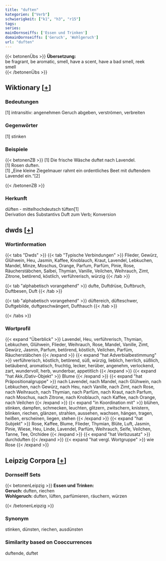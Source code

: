 ```yaml
---
title: "duften"
kategorien: ["Verb"]
schwierigkeit: ["k1", "h3", "r15"]
tags:
series:
mainDornseiffs: ['Essen und Trinken']
domainDornseiffs: ['Geruch', 'Wohlgeruch']
url: "duften"
---
```


{{< betonenÜbs >}}
**Übersetzung:**  
be fragrant, be aromatic, smell, have a scent, have a bad smell, reek  
smell  
{{< /betonenÜbs >}}

## Wiktionary [[+](https://de.wiktionary.org/wiki/duften)]

### Bedeutungen
[1] intransitiv: angenehmen Geruch abgeben, verströmen, verbreiten  

### Gegenwörter
[1] stinken  

### Beispiele
{{< betonenZB >}}
[1] Die frische Wäsche duftet nach Lavendel.  
[1] Rosen duften.  
[1] „Eine kleine Ziegelmauer rahmt ein ordentliches Beet mit duftendem Lavendel ein.“[2]  

{{< /betonenZB >}}
### Herkunft
düften - mittelhochdeutsch tüften[1]  
Derivation des Substantivs Duft zum Verb; Konversion  



## dwds [[+](https://www.dwds.de/wb/duften)]

### Wortinformation
{{< tabs "Dwds" >}}
{{< tab "Typische Verbindungen" >}}
Flieder, Gewürz, Glühwein, Heu, Jasmin, Kaffee, Knoblauch, Kraut, Lavendel, Lebkuchen, Mandel, Minze, Moschus, Orange, Parfum, Parfüm, Pinie, Rose, Räucherstäbchen, Salbei, Thymian, Vanille, Veilchen, Weihrauch, Zimt, Zitrone, betörend, köstlich, verführerisch, würzig
{{< /tab >}}

{{< tab "alphabetisch vorangehend" >}}
dufte, Duftdrüse, Duftbruch, Duftbesen, Duft
{{< /tab >}}

{{< tab "alphabetisch vorangehend" >}}
düftereich, düfteschwer, Duftgebilde, duftgeschwängert, Dufthauch
{{< /tab >}}

{{< /tabs >}}

### Wortprofil
{{< expand "Überblick" >}} Lavendel, Heu, verführerisch, Thymian, Lebkuchen, Glühwein, Flieder, Weihrauch, Rose, Mandel, Vanille, Zimt, Gewürz, Jasmin, Parfum, betörend, köstlich, Veilchen, Parfüm, Räucherstäbchen {{< /expand >}}
{{< expand "hat Adverbialbestimmung" >}} verführerisch, köstlich, betörend, süß, würzig, lieblich, herrlich, süßlich, betäubend, aromatisch, fruchtig, lecker, herüber, angenehm, verlockend, zart, wundervoll, herb, wunderbar, appetitlich {{< /expand >}}
{{< expand "hat Akk./Dativ-Objekt" >}} Blume {{< /expand >}}
{{< expand "hat Präpositionalgruppe" >}} nach Lavendel, nach Mandel, nach Glühwein, nach Lebkuchen, nach Gewürz, nach Heu, nach Vanille, nach Zimt, nach Rose, nach Weihrauch, nach Thymian, nach Parfüm, nach Kraut, nach Parfum, nach Moschus, nach Zitrone, nach Knoblauch, nach Kaffee, nach Orange, nach Veilchen {{< /expand >}}
{{< expand "in Koordination mit" >}} blühen, stinken, dampfen, schmecken, leuchten, glitzern, zwitschern, knistern, blinken, riechen, glänzen, strahlen, aussehen, wachsen, hängen, tragen, heißen, erscheinen, liegen, stehen {{< /expand >}}
{{< expand "hat Subjekt" >}} Rose, Kaffee, Blume, Flieder, Thymian, Blüte, Luft, Jasmin, Pinie, Wiese, Heu, Linde, Lavendel, Parfüm, Weihrauch, Seife, Veilchen, Tanne, Tee, Orchidee {{< /expand >}}
{{< expand "hat Verbzusatz" >}} durchduften {{< /expand >}}
{{< expand "hat vergl. Wortgruppe" >}} wie Rose {{< /expand >}}

## Leipzig Corpora [[+](https://corpora.uni-leipzig.de/en/res?word=duften&corpusId=deu_newscrawl-public_2018)]

### Dornseiff Sets
{{< betonenLeipzig >}}
**Essen und Trinken:**  
**Geruch:** duften, riechen  
**Wohlgeruch:** duften, lüften, parfümieren, räuchern, würzen  

{{< /betonenLeipzig >}}

### Synonym
stinken, dünsten, riechen, ausdünsten


### Similarity based on Cooccurrences
duftende, duftet

